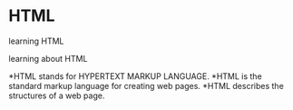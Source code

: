 # HTML
learning HTML

learning about HTML

*HTML stands for HYPERTEXT MARKUP LANGUAGE.
*HTML is the standard markup language for creating web pages.
*HTML describes the structures of a web page.
